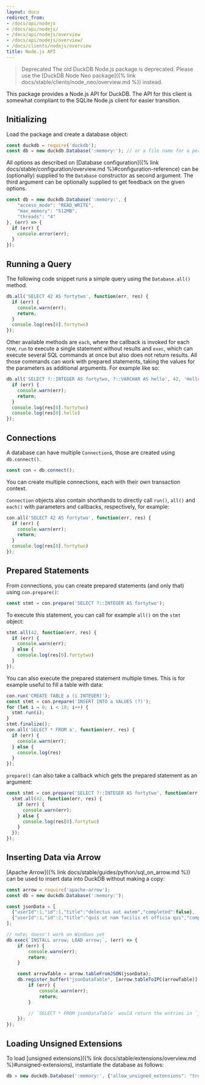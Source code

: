 ```yaml
---
layout: docu
redirect_from:
- /docs/api/nodejs
- /docs/api/nodejs/
- /docs/api/nodejs/overview
- /docs/api/nodejs/overview/
- /docs/clients/nodejs/overview
title: Node.js API
---
```


> Deprecated The old DuckDB Node.js package is deprecated.
> Please use the [DuckDB Node Neo package]({% link docs/stable/clients/node_neo/overview.md %}) instead.

This package provides a Node.js API for DuckDB.
The API for this client is somewhat compliant to the SQLite Node.js client for easier transition.

## Initializing

Load the package and create a database object:

```js
const duckdb = require('duckdb');
const db = new duckdb.Database(':memory:'); // or a file name for a persistent DB
```

All options as described on [Database configuration]({% link docs/stable/configuration/overview.md %}#configuration-reference) can be (optionally) supplied to the `Database` constructor as second argument. The third argument can be optionally supplied to get feedback on the given options.

```js
const db = new duckdb.Database(':memory:', {
    "access_mode": "READ_WRITE",
    "max_memory": "512MB",
    "threads": "4"
}, (err) => {
  if (err) {
    console.error(err);
  }
});
```

## Running a Query

The following code snippet runs a simple query using the `Database.all()` method.

```js
db.all('SELECT 42 AS fortytwo', function(err, res) {
  if (err) {
    console.warn(err);
    return;
  }
  console.log(res[0].fortytwo)
});
```

Other available methods are `each`, where the callback is invoked for each row, `run` to execute a single statement without results and `exec`, which can execute several SQL commands at once but also does not return results. All those commands can work with prepared statements, taking the values for the parameters as additional arguments. For example like so:

```js
db.all('SELECT ?::INTEGER AS fortytwo, ?::VARCHAR AS hello', 42, 'Hello, World', function(err, res) {
  if (err) {
    console.warn(err);
    return;
  }
  console.log(res[0].fortytwo)
  console.log(res[0].hello)
});
```

## Connections

A database can have multiple `Connection`s, those are created using `db.connect()`.

```js
const con = db.connect();
```

You can create multiple connections, each with their own transaction context.

`Connection` objects also contain shorthands to directly call `run()`, `all()` and `each()` with parameters and callbacks, respectively, for example:

```js
con.all('SELECT 42 AS fortytwo', function(err, res) {
  if (err) {
    console.warn(err);
    return;
  }
  console.log(res[0].fortytwo)
});
```

## Prepared Statements

From connections, you can create prepared statements (and only that) using `con.prepare()`:

```js
const stmt = con.prepare('SELECT ?::INTEGER AS fortytwo');
```

To execute this statement, you can call for example `all()` on the `stmt` object:

```js
stmt.all(42, function(err, res) {
  if (err) {
    console.warn(err);
  } else {
    console.log(res[0].fortytwo)
  }
});
```

You can also execute the prepared statement multiple times. This is for example useful to fill a table with data:

```js
con.run('CREATE TABLE a (i INTEGER)');
const stmt = con.prepare('INSERT INTO a VALUES (?)');
for (let i = 0; i < 10; i++) {
  stmt.run(i);
}
stmt.finalize();
con.all('SELECT * FROM a', function(err, res) {
  if (err) {
    console.warn(err);
  } else {
    console.log(res)
  }
});
```

`prepare()` can also take a callback which gets the prepared statement as an argument:

```js
const stmt = con.prepare('SELECT ?::INTEGER AS fortytwo', function(err, stmt) {
  stmt.all(42, function(err, res) {
    if (err) {
      console.warn(err);
    } else {
      console.log(res[0].fortytwo)
    }
  });
});
```

## Inserting Data via Arrow

[Apache Arrow]({% link docs/stable/guides/python/sql_on_arrow.md %}) can be used to insert data into DuckDB without making a copy:

```js
const arrow = require('apache-arrow');
const db = new duckdb.Database(':memory:');

const jsonData = [
  {"userId":1,"id":1,"title":"delectus aut autem","completed":false},
  {"userId":1,"id":2,"title":"quis ut nam facilis et officia qui","completed":false}
];

// note; doesn't work on Windows yet
db.exec(`INSTALL arrow; LOAD arrow;`, (err) => {
    if (err) {
        console.warn(err);
        return;
    }

    const arrowTable = arrow.tableFromJSON(jsonData);
    db.register_buffer("jsonDataTable", [arrow.tableToIPC(arrowTable)], true, (err, res) => {
        if (err) {
            console.warn(err);
            return;
        }

        // `SELECT * FROM jsonDataTable` would return the entries in `jsonData`
    });
});
```

## Loading Unsigned Extensions

To load [unsigned extensions]({% link docs/stable/extensions/overview.md %}#unsigned-extensions), instantiate the database as follows:

```js
db = new duckdb.Database(':memory:', {"allow_unsigned_extensions": "true"});
```
